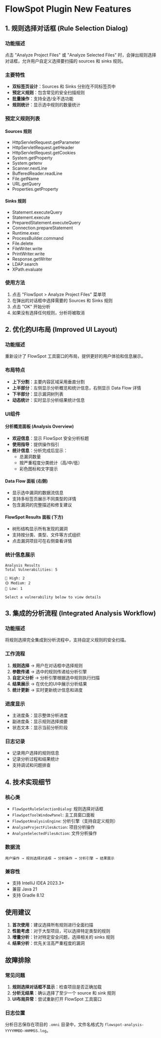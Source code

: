 # FlowSpot Plugin New Features

## 1. 规则选择对话框 (Rule Selection Dialog)

### 功能描述
点击 "Analyze Project Files" 或 "Analyze Selected Files" 时，会弹出规则选择对话框，允许用户自定义选择要扫描的 sources 和 sinks 规则。

### 主要特性
- **双标签页设计**：Sources 和 Sinks 分别在不同标签页中
- **预定义规则**：包含常见的安全扫描规则
- **批量操作**：支持全选/全不选功能
- **规则统计**：显示选中规则的数量统计

### 预定义规则列表

#### Sources 规则
- HttpServletRequest.getParameter
- HttpServletRequest.getHeader
- HttpServletRequest.getCookies
- System.getProperty
- System.getenv
- Scanner.nextLine
- BufferedReader.readLine
- File.getName
- URL.getQuery
- Properties.getProperty

#### Sinks 规则
- Statement.executeQuery
- Statement.execute
- PreparedStatement.executeQuery
- Connection.prepareStatement
- Runtime.exec
- ProcessBuilder.command
- File.delete
- FileWriter.write
- PrintWriter.write
- Response.getWriter
- LDAP.search
- XPath.evaluate

### 使用方法
1. 点击 "FlowSpot > Analyze Project Files" 菜单项
2. 在弹出的对话框中选择需要的 Sources 和 Sinks 规则
3. 点击 "OK" 开始分析
4. 如果没有选择任何规则，分析将被取消

## 2. 优化的UI布局 (Improved UI Layout)

### 功能描述
重新设计了 FlowSpot 工具窗口的布局，提供更好的用户体验和信息展示。

### 布局特点
- **上下分割**：主要内容区域采用垂直分割
- **上半部分**：左侧显示分析概览和统计信息，右侧显示 Data Flow 详情
- **下半部分**：显示漏洞树列表
- **动态统计**：实时显示分析结果统计信息

### UI组件

#### 分析概览面板 (Analysis Overview)
- **欢迎信息**：显示 FlowSpot 安全分析标题
- **使用指导**：提供操作指引
- **统计信息**：分析完成后显示：
  - 总漏洞数量
  - 按严重程度分类统计（高/中/低）
  - 彩色图标和文字提示

#### Data Flow 面板 (右侧)
- 显示选中漏洞的数据流信息
- 支持多标签页展示不同类型的详情
- 包含漏洞的完整描述和修复建议

#### FlowSpot Results 面板 (下方)
- 树形结构显示所有发现的漏洞
- 支持按分类、类型、文件等方式组织
- 点击漏洞项目可在右侧查看详情

### 统计信息展示
```
Analysis Results
Total Vulnerabilities: 5

🔴 High: 2
🟡 Medium: 2  
🔵 Low: 1

Select a vulnerability below to view details
```

## 3. 集成的分析流程 (Integrated Analysis Workflow)

### 功能描述
将规则选择完全集成到分析流程中，支持自定义规则的安全扫描。

### 工作流程
1. **规则选择** → 用户在对话框中选择规则
2. **参数传递** → 选中的规则传递给分析引擎
3. **自定义分析** → 分析引擎根据选中规则执行扫描
4. **结果展示** → 在优化的UI中展示分析结果
5. **统计更新** → 实时更新统计信息和进度

### 进度显示
- 主进度条：显示整体分析进度
- 副进度条：显示规则选择摘要
- 状态文本：显示当前分析阶段

### 日志记录
- 记录用户选择的规则信息
- 记录分析过程和结果统计
- 支持调试和问题排查

## 4. 技术实现细节

### 核心类
- `FlowSpotRuleSelectionDialog`: 规则选择对话框
- `FlowSpotToolWindowPanel`: 主工具窗口面板
- `FlowSpotAnalysisEngine`: 分析引擎（支持自定义规则）
- `AnalyzeProjectFilesAction`: 项目分析操作
- `AnalyzeSelectedFilesAction`: 文件分析操作

### 数据流
```
用户操作 → 规则选择对话框 → 分析操作 → 分析引擎 → 结果展示
```

### 兼容性
- 支持 IntelliJ IDEA 2023.3+
- 兼容 Java 21
- 支持 Gradle 8.12

## 使用建议

1. **首次使用**：建议选择所有规则进行全面扫描
2. **性能考虑**：对于大型项目，可以选择特定类型的规则
3. **增量分析**：针对特定安全问题，选择相关的 sinks 规则
4. **结果分析**：优先关注高严重程度的漏洞

## 故障排除

### 常见问题
1. **规则选择对话框不显示**：检查项目是否正确加载
2. **分析无结果**：确认选择了至少一个 source 和 sink 规则
3. **UI布局异常**：尝试重新打开 FlowSpot 工具窗口

### 日志位置
分析日志保存在项目的 `.omni` 目录中，文件名格式为 `flowspot-analysis-YYYYMMDD-HHMMSS.log`。
